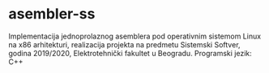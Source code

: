 # asembler-ss
Implementacija jednoprolaznog asemblera pod operativnim sistemom Linux na x86 arhitekturi, realizacija projekta na predmetu Sistemski Softver, godina 2019/2020, Elektrotehnički fakultet u Beogradu.
Programski jezik: C++
